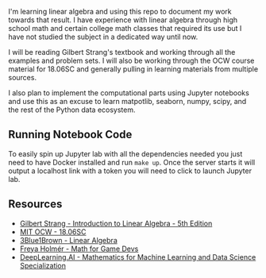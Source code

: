 
I'm learning linear algebra and using this repo to document my work towards
that result. I have experience with linear algebra through high school math
and certain college math classes that required its use but I have not studied
the subject in a dedicated way until now.

I will be reading Gilbert Strang's textbook and working through all the
examples and problem sets. I will also be working through the OCW course
material for 18.06SC and generally pulling in learning materials from multiple
sources.

I also plan to implement the computational parts using Jupyter notebooks and
use this as an excuse to learn matpotlib, seaborn, numpy, scipy, and the rest
of the Python data ecosystem.

## Running Notebook Code

To easily spin up Jupyter lab with all the dependencies needed you just need
to have Docker installed and run `make up`. Once the server starts it will
output a localhost link with a token you will need to click to launch Jupyter
lab.

## Resources

- [Gilbert Strang - Introduction to Linear Algebra - 5th Edition](https://www.amazon.com/dp/0980232775)
- [MIT OCW - 18.06SC](https://ocw.mit.edu/courses/18-06sc-linear-algebra-fall-2011/)
- [3Blue1Brown - Linear Algebra](https://www.3blue1brown.com/topics/linear-algebra)
- [Freya Holmér - Math for Game Devs](https://www.youtube.com/watch?v=fjOdtSu4Lm4)
- [DeepLearning.AI - Mathematics for Machine Learning and Data Science Specialization](https://www.deeplearning.ai/courses/mathematics-for-machine-learning-and-data-science-specialization/)

